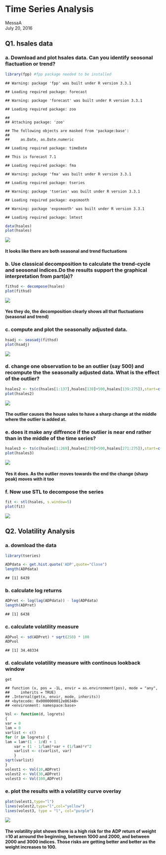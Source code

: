 # Time Series Analysis
MessaA  
July 20, 2016  

## Q1. hsales data  

### a. Download and plot hsales data. Can you identify seosonal flactuation or trend?

```r
library(fpp) #fpp package needed to be installed
```

```
## Warning: package 'fpp' was built under R version 3.3.1
```

```
## Loading required package: forecast
```

```
## Warning: package 'forecast' was built under R version 3.3.1
```

```
## Loading required package: zoo
```

```
## 
## Attaching package: 'zoo'
```

```
## The following objects are masked from 'package:base':
## 
##     as.Date, as.Date.numeric
```

```
## Loading required package: timeDate
```

```
## This is forecast 7.1
```

```
## Loading required package: fma
```

```
## Warning: package 'fma' was built under R version 3.3.1
```

```
## Loading required package: tseries
```

```
## Warning: package 'tseries' was built under R version 3.3.1
```

```
## Loading required package: expsmooth
```

```
## Warning: package 'expsmooth' was built under R version 3.3.1
```

```
## Loading required package: lmtest
```

```r
data(hsales)
plot(hsales)
```

![](AMessaPostLiveSession9HW9DoingDS_files/figure-html/unnamed-chunk-1-1.png)<!-- -->

#### It looks like there are both seasonal and trend fluctuations

### b. Use classical decomposition to calculate the trend-cycle and seosonal indices.Do the results support the graphical interpretation from part(a)?  

```r
fithsd <- decompose(hsales)
plot(fithsd)
```

![](AMessaPostLiveSession9HW9DoingDS_files/figure-html/unnamed-chunk-2-1.png)<!-- -->

#### Yes they do, the decomposition clearly shows all that fluctuations (seasonal and trend)

### c. compute and plot the seasonally adjusted data.

```r
hsadj <- seasadj(fithsd)
plot(hsadj)
```

![](AMessaPostLiveSession9HW9DoingDS_files/figure-html/unnamed-chunk-3-1.png)<!-- -->

### d. change one observation to be an outlier  (say 500) and recompute the the seasonally adjusted data. What is the effect of the outlier?  

```r
hsales2 <- ts(c(hsales[1:137],hsales[138]+500,hsales[139:275]),start=c(1973,1),frequency=12)
plot(hsales2)
```

![](AMessaPostLiveSession9HW9DoingDS_files/figure-html/unnamed-chunk-4-1.png)<!-- -->

#### The outlier causes the house sales to have a sharp change at the middle where the outlier is added at. 

### e. does it make any diffrence if the outlier is near end rather than in the middle of the time series?  

```r
hsales3 <- ts(c(hsales[1:269],hsales[270]+500,hsales[271:275]),start=c(1973,1),frequency=12)
plot(hsales3)
```

![](AMessaPostLiveSession9HW9DoingDS_files/figure-html/unnamed-chunk-5-1.png)<!-- -->

#### Yes it does. As the outlier moves towards the end the change (sharp peak) moves with it too

### f. Now use STL to decompose the series  

```r
fit <- stl(hsales, s.window=5)
plot(fit)
```

![](AMessaPostLiveSession9HW9DoingDS_files/figure-html/unnamed-chunk-6-1.png)<!-- -->

## Q2. Volatility Analysis  

### a. download the data  

```r
library(tseries)

ADPdata <- get.hist.quote('ADP',quote="Close")
length(ADPdata)
```

```
## [1] 6439
```
### b. calculate log returns  

```r
ADPret <- log(lag(ADPdata)) - log(ADPdata)
length(ADPret)
```

```
## [1] 6438
```
### c. calculate volatility measure   

```r
ADPvol <- sd(ADPret) * sqrt(250) * 100
ADPvol
```

```
## [1] 34.48334
```
### d. calculate volatility measure with continous lookback window  

```r
get
```

```
## function (x, pos = -1L, envir = as.environment(pos), mode = "any", 
##     inherits = TRUE) 
## .Internal(get(x, envir, mode, inherits))
## <bytecode: 0x0000000012e06348>
## <environment: namespace:base>
```

```r
Vol <- function(d, logrets)
{
var = 0
lam = 0
varlist <- c()
for (r in logrets) {
lam = lam*(1 - 1/d) + 1
	var = (1 - 1/lam)*var + (1/lam)*r^2
	varlist <- c(varlist, var)
	}
sqrt(varlist)
}
volest1 <- Vol(10,ADPret)
volest2 <- Vol(30,ADPret)
volest3 <- Vol(100,ADPret)
```

### e. plot the results with a volatility curve overlay  

```r
plot(volest1,type="l")
lines(volest2,type="l",col="yellow")
lines(volest3, type = "l", col="purple")
```

![](AMessaPostLiveSession9HW9DoingDS_files/figure-html/unnamed-chunk-11-1.png)<!-- -->

#### The volatility plot shows there is a high risk for the ADP return of weight =10 at arround the beginning, between 1000 and 2000, and between 2000 and 3000 indices. Those risks are getting better and better as the weight increases to 100. 
